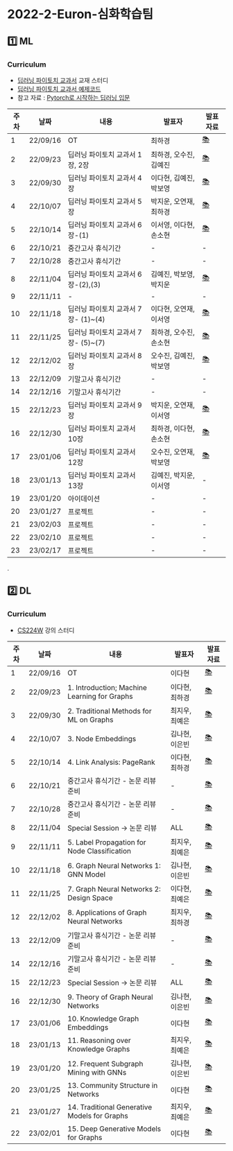 # 2022-2-Euron-심화학습팀


## 1️⃣ ML 

### Curriculum
* [딥러닝 파이토치 교과서](https://thebook.io/080289/) 교재 스터디
* [딥러닝 파이토치 교과서 예제코드](https://github.com/gilbutITbook/080289)
* 참고 자료 : [Pytorch로 시작하는 딥러닝 입문](https://wikidocs.net/book/2788)

| 주차 | 날짜 | 내용 | 발표자 | 발표 자료|
|---|---|---|---|---|
|1|22/09/16| OT | 최하경 | [📚]()
|2|22/09/23|딥러닝 파이토치 교과서 1장, 2장 |최하경, 오수진, 김예진| [📚](https://github.com/Ewha-Euron/2022-2-Euron-Advanced/blob/master/ML/%5BML%5D%201%EC%A3%BC%EC%B0%A8_%EB%B0%9C%ED%91%9C%EC%9E%90%EB%A3%8C.pdf)
|3|22/09/30|딥러닝 파이토치 교과서 4장 |이다현, 김예진, 박보영| [📚]()
|4|22/10/07|딥러닝 파이토치 교과서 5장|박지운, 오연재, 최하경| [📚]()
|5|22/10/14|딥러닝 파이토치 교과서 6장-(1)|이서영, 이다현, 손소현| [📚](https://github.com/Ewha-Euron/2022-2-Euron-Advanced/blob/master/ML/%5BML%5D%204%EC%A3%BC%EC%B0%A8_%EB%B0%9C%ED%91%9C%EC%9E%90%EB%A3%8C.pdf)
|6|22/10/21|중간고사 휴식기간|-|-|
|7|22/10/28|중간고사 휴식기간|-|-|
|8|22/11/04|딥러닝 파이토치 교과서 6장-(2),(3)|김예진, 박보영, 박지운| [📚]()
|9|22/11/11|-|-|-
|10|22/11/18|딥러닝 파이토치 교과서 7장- (1)~(4)|이다현, 오연재, 이서영| [📚]()
|11|22/11/25|딥러닝 파이토치 교과서 7장- (5)~(7)|최하경, 오수진, 손소현| [📚]()
|12|22/12/02|딥러닝 파이토치 교과서 8장|오수진, 김예진, 박보영| [📚]()
|13|22/12/09|기말고사 휴식기간|-|-|
|14|22/12/16|기말고사 휴식기간|-|-|
|15|22/12/23|딥러닝 파이토치 교과서 9장|박지운, 오연재, 이서영| [📚]()
|16|22/12/30|딥러닝 파이토치 교과서 10장|최하경, 이다현, 손소현| [📚]()
|17|23/01/06|딥러닝 파이토치 교과서 12장|오수진, 오연재, 박보영| [📚]()
|18|23/01/13|딥러닝 파이토치 교과서 13장|김예진, 박지운, 이서영|-|
|19|23/01/20|아이데이션|-|-|
|20|23/01/27|프로젝트|-|-|
|21|23/02/03|프로젝트|-|-|
|22|23/02/10|프로젝트|-|-|
|23|23/02/17|프로젝트|-|-|



.


## 2️⃣ DL 

### Curriculum

* [CS224W](https://www.youtube.com/watch?v=JAB_plj2rbA&list=PLoROMvodv4rPLKxIpqhjhPgdQy7imNkDn) 강의 스터디 



| 주차 | 날짜 | 내용 | 발표자 | 발표 자료|
|---|---|---|---|---|
|1|22/09/16|OT|이다현| [📚]()
|2|22/09/23|1. Introduction; Machine Learning for Graphs | 이다현, 최하경| [📚](https://github.com/Ewha-Euron/2022-2-Euron-Advanced/blob/73f074ef648c26bbbaf03e46ffc3238338e22083/DL/%5BDL%5D%201%EC%A3%BC%EC%B0%A8_%EB%B0%9C%ED%91%9C%EC%9E%90%EB%A3%8C.pdf)
|3|22/09/30|2. Traditional Methods for ML on Graphs |최지우, 최예은 | [📚]()
|4|22/10/07|3. Node Embeddings |김나현, 이은빈 | [📚]()
|5|22/10/14|4. Link Analysis: PageRank |이다현, 최하경| [📚]()
|6|22/10/21| 중간고사 휴식기간 - 논문 리뷰 준비  |-| [📚]()
|7|22/10/28| 중간고사 휴식기간 - 논문 리뷰 준비  |-| [📚]()
|8|22/11/04| Special Session → 논문 리뷰 | ALL | [📚]()
|9|22/11/11| 5. Label Propagation for Node Classification |최지우, 최예은 | [📚]()
|10|22/11/18| 6. Graph Neural Networks 1: GNN Model |김나현, 이은빈 | [📚]()
|11|22/11/25| 7. Graph Neural Networks 2: Design Space |이다현, 최예은 | [📚]()
|12|22/12/02| 8. Applications of Graph Neural Networks |최지우, 최하경| [📚]()
|13|22/12/09| 기말고사 휴식기간 -  논문 리뷰 준비 |-| [📚]()
|14|22/12/16| 기말고사 휴식기간 -  논문 리뷰 준비 |-| [📚]()
|15|22/12/23| Special Session → 논문 리뷰 |ALL | [📚]()
|16|22/12/30| 9. Theory of Graph Neural Networks |김나현, 이은빈 | [📚]()
|17|23/01/06| 10. Knowledge Graph Embeddings  |이다현 | [📚]()
|18|23/01/13| 11. Reasoning over Knowledge Graphs |최지우, 최예은 | [📚]()
|19|23/01/20| 12. Frequent Subgraph Mining with GNNs |김나현, 이은빈 | [📚]()
|20|23/01/25| 13. Community Structure in Networks |이다현 | [📚]()
|21|23/01/27| 14. Traditional Generative Models for Graphs |최지우, 최예은 | [📚]()
|22|23/02/01| 15. Deep Generative Models for Graphs |이다현 | [📚]()


